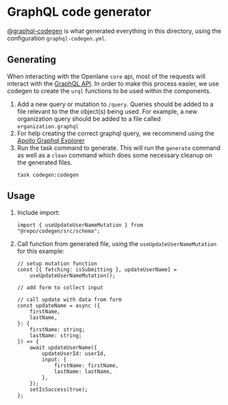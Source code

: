 # GraphQL code generator

[@graphql-codegen](https://the-guild.dev/graphql/codegen) is what generated
everything in this directory, using the configuration `graphql-codegen.yml`.

## Generating

When interacting with the Openlane `core` api, most of the requests will
interact with the [GraphQL API](https://api.theopenlane.io/query). In order to
make this process easier, we use codegen to create the `urql` functions to be
used within the components.

1. Add a new query or mutation to `/query`. Queries should be added to a file
   relevant to the the object(s) being used. For example, a new organization
   query should be added to a file called `organization.graphql`
1. For help creating the correct graphql query, we recommend using the
   [Apollo Graphql Explorer](https://studio.apollographql.com/sandbox/explorer)
1. Run the task command to generate. This will run the `generate` command as
   well as a `clean` command which does some necessary cleanup on the generated
   files.
   ```
   task codegen:codegen
   ```

## Usage

1. Include import:
   ```tsx
   import { useUpdateUserNameMutation } from "@repo/codegen/src/schema";
   ```
1. Call function from generated file, using the `useUpdateUserNameMutation` for
   this example:
   ```tsx
   // setup mutation function
   const [{ fetching: isSubmitting }, updateUserName] =
       useUpdateUserNameMutation();

   // add form to collect input

   // call update with data from form
   const updateName = async ({
       firstName,
       lastName,
   }: {
       firstName: string;
       lastName: string;
   }) => {
       await updateUserName({
           updateUserId: userId,
           input: {
               firstName: firstName,
               lastName: lastName,
           },
       });
       setIsSuccess(true);
   };
   ```
